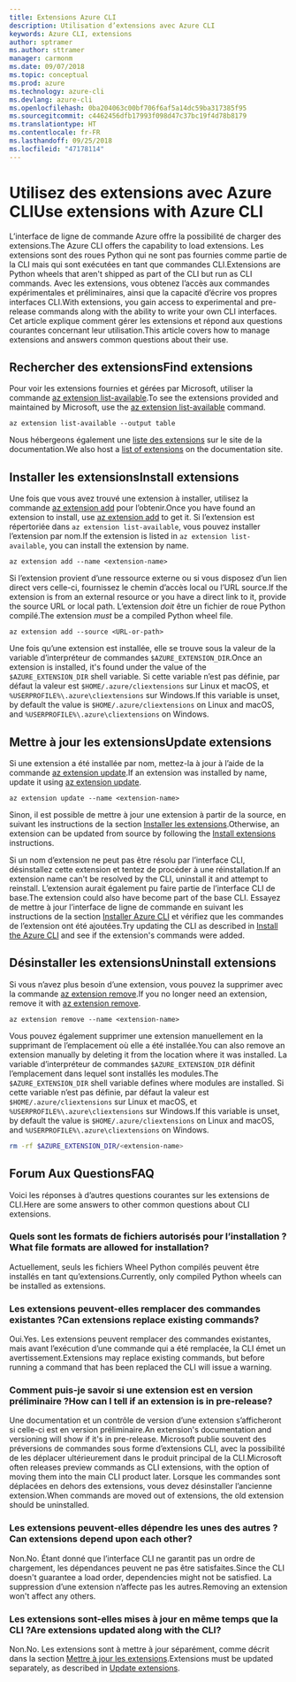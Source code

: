 ```yaml
---
title: Extensions Azure CLI
description: Utilisation d’extensions avec Azure CLI
keywords: Azure CLI, extensions
author: sptramer
ms.author: sttramer
manager: carmonm
ms.date: 09/07/2018
ms.topic: conceptual
ms.prod: azure
ms.technology: azure-cli
ms.devlang: azure-cli
ms.openlocfilehash: 0ba204063c00bf706f6af5a14dc59ba317385f95
ms.sourcegitcommit: c4462456dfb17993f098d47c37bc19f4d78b8179
ms.translationtype: HT
ms.contentlocale: fr-FR
ms.lasthandoff: 09/25/2018
ms.locfileid: "47178114"
---
```

# <a name="use-extensions-with-azure-cli"></a><span data-ttu-id="ead70-104">Utilisez des extensions avec Azure CLI</span><span class="sxs-lookup"><span data-stu-id="ead70-104">Use extensions with Azure CLI</span></span> 

<span data-ttu-id="ead70-105">L’interface de ligne de commande Azure offre la possibilité de charger des extensions.</span><span class="sxs-lookup"><span data-stu-id="ead70-105">The Azure CLI offers the capability to load extensions.</span></span> <span data-ttu-id="ead70-106">Les extensions sont des roues Python qui ne sont pas fournies comme partie de la CLI mais qui sont exécutées en tant que commandes CLI.</span><span class="sxs-lookup"><span data-stu-id="ead70-106">Extensions are Python wheels that aren't shipped as part of the CLI but run as CLI commands.</span></span>
<span data-ttu-id="ead70-107">Avec les extensions, vous obtenez l’accès aux commandes expérimentales et préliminaires, ainsi que la capacité d’écrire vos propres interfaces CLI.</span><span class="sxs-lookup"><span data-stu-id="ead70-107">With extensions, you gain access to experimental and pre-release commands along with the ability to write your own CLI interfaces.</span></span> <span data-ttu-id="ead70-108">Cet article explique comment gérer les extensions et répond aux questions courantes concernant leur utilisation.</span><span class="sxs-lookup"><span data-stu-id="ead70-108">This article covers how to manage extensions and answers common questions about their use.</span></span>

## <a name="find-extensions"></a><span data-ttu-id="ead70-109">Rechercher des extensions</span><span class="sxs-lookup"><span data-stu-id="ead70-109">Find extensions</span></span>

<span data-ttu-id="ead70-110">Pour voir les extensions fournies et gérées par Microsoft, utiliser la commande [az extension list-available](/cli/azure/extension#az-extension-list-available).</span><span class="sxs-lookup"><span data-stu-id="ead70-110">To see the extensions provided and maintained by Microsoft, use the [az extension list-available](/cli/azure/extension#az-extension-list-available) command.</span></span>

```azurecli-interactive
az extension list-available --output table
```

<span data-ttu-id="ead70-111">Nous hébergeons également une [liste des extensions](azure-cli-extensions-list.md) sur le site de la documentation.</span><span class="sxs-lookup"><span data-stu-id="ead70-111">We also host a [list of extensions](azure-cli-extensions-list.md) on the documentation site.</span></span>

## <a name="install-extensions"></a><span data-ttu-id="ead70-112">Installer les extensions</span><span class="sxs-lookup"><span data-stu-id="ead70-112">Install extensions</span></span>

<span data-ttu-id="ead70-113">Une fois que vous avez trouvé une extension à installer, utilisez la commande [az extension add](https://docs.microsoft.com/cli/azure/extension#az-extension-add) pour l’obtenir.</span><span class="sxs-lookup"><span data-stu-id="ead70-113">Once you have found an extension to install, use [az extension add](https://docs.microsoft.com/cli/azure/extension#az-extension-add) to get it.</span></span> <span data-ttu-id="ead70-114">Si l’extension est répertoriée dans `az extension list-available`, vous pouvez installer l’extension par nom.</span><span class="sxs-lookup"><span data-stu-id="ead70-114">If the extension is listed in `az extension list-available`, you can install the extension by name.</span></span>

```azurecli-interactive
az extension add --name <extension-name>
```

<span data-ttu-id="ead70-115">Si l’extension provient d’une ressource externe ou si vous disposez d’un lien direct vers celle-ci, fournissez le chemin d’accès local ou l’URL source.</span><span class="sxs-lookup"><span data-stu-id="ead70-115">If the extension is from an external resource or you have a direct link to it, provide the source URL or local path.</span></span> <span data-ttu-id="ead70-116">L’extension _doit_ être un fichier de roue Python compilé.</span><span class="sxs-lookup"><span data-stu-id="ead70-116">The extension _must_ be a compiled Python wheel file.</span></span>

```azurecli-interactive
az extension add --source <URL-or-path>
```

<span data-ttu-id="ead70-117">Une fois qu’une extension est installée, elle se trouve sous la valeur de la variable d’interpréteur de commandes `$AZURE_EXTENSION_DIR`.</span><span class="sxs-lookup"><span data-stu-id="ead70-117">Once an extension is installed, it's found under the value of the `$AZURE_EXTENSION_DIR` shell variable.</span></span> <span data-ttu-id="ead70-118">Si cette variable n’est pas définie, par défaut la valeur est `$HOME/.azure/cliextensions` sur Linux et macOS, et `%USERPROFILE%\.azure\cliextensions` sur Windows.</span><span class="sxs-lookup"><span data-stu-id="ead70-118">If this variable is unset, by default the value is `$HOME/.azure/cliextensions` on Linux and macOS, and `%USERPROFILE%\.azure\cliextensions` on Windows.</span></span>

## <a name="update-extensions"></a><span data-ttu-id="ead70-119">Mettre à jour les extensions</span><span class="sxs-lookup"><span data-stu-id="ead70-119">Update extensions</span></span>

<span data-ttu-id="ead70-120">Si une extension a été installée par nom, mettez-la à jour à l’aide de la commande [az extension update](https://docs.microsoft.com/cli/azure/extension#az-extension-update).</span><span class="sxs-lookup"><span data-stu-id="ead70-120">If an extension was installed by name, update it using [az extension update](https://docs.microsoft.com/cli/azure/extension#az-extension-update).</span></span>

```azurecli-interactive
az extension update --name <extension-name>
```

<span data-ttu-id="ead70-121">Sinon, il est possible de mettre à jour une extension à partir de la source, en suivant les instructions de la section [Installer les extensions](#install-extensions).</span><span class="sxs-lookup"><span data-stu-id="ead70-121">Otherwise, an extension can be updated from source by following the [Install extensions](#install-extensions) instructions.</span></span>

<span data-ttu-id="ead70-122">Si un nom d’extension ne peut pas être résolu par l’interface CLI, désinstallez cette extension et tentez de procéder à une réinstallation.</span><span class="sxs-lookup"><span data-stu-id="ead70-122">If an extension name can't be resolved by the CLI, uninstall it and attempt to reinstall.</span></span> <span data-ttu-id="ead70-123">L’extension aurait également pu faire partie de l’interface CLI de base.</span><span class="sxs-lookup"><span data-stu-id="ead70-123">The extension could also have become part of the base CLI.</span></span>
<span data-ttu-id="ead70-124">Essayez de mettre à jour l’interface de ligne de commande en suivant les instructions de la section [Installer Azure CLI](install-azure-cli.md) et vérifiez que les commandes de l’extension ont été ajoutées.</span><span class="sxs-lookup"><span data-stu-id="ead70-124">Try updating the CLI as described in [Install the Azure CLI](install-azure-cli.md) and see if the extension's commands were added.</span></span>

## <a name="uninstall-extensions"></a><span data-ttu-id="ead70-125">Désinstaller les extensions</span><span class="sxs-lookup"><span data-stu-id="ead70-125">Uninstall extensions</span></span>

<span data-ttu-id="ead70-126">Si vous n’avez plus besoin d’une extension, vous pouvez la supprimer avec la commande [az extension remove](https://docs.microsoft.com/cli/azure/extension#az-extension-remove).</span><span class="sxs-lookup"><span data-stu-id="ead70-126">If you no longer need an extension, remove it with [az extension remove](https://docs.microsoft.com/cli/azure/extension#az-extension-remove).</span></span>

```azurecli-interactive
az extension remove --name <extension-name>
```

<span data-ttu-id="ead70-127">Vous pouvez également supprimer une extension manuellement en la supprimant de l’emplacement où elle a été installée.</span><span class="sxs-lookup"><span data-stu-id="ead70-127">You can also remove an extension manually by deleting it from the location where it was installed.</span></span> <span data-ttu-id="ead70-128">La variable d’interpréteur de commandes `$AZURE_EXTENSION_DIR` définit l’emplacement dans lequel sont installés les modules.</span><span class="sxs-lookup"><span data-stu-id="ead70-128">The `$AZURE_EXTENSION_DIR` shell variable defines where modules are installed.</span></span>
<span data-ttu-id="ead70-129">Si cette variable n’est pas définie, par défaut la valeur est `$HOME/.azure/cliextensions` sur Linux et macOS, et `%USERPROFILE%\.azure\cliextensions` sur Windows.</span><span class="sxs-lookup"><span data-stu-id="ead70-129">If this variable is unset, by default the value is `$HOME/.azure/cliextensions` on Linux and macOS, and `%USERPROFILE%\.azure\cliextensions` on Windows.</span></span>

```bash
rm -rf $AZURE_EXTENSION_DIR/<extension-name>
```

## <a name="faq"></a><span data-ttu-id="ead70-130">Forum Aux Questions</span><span class="sxs-lookup"><span data-stu-id="ead70-130">FAQ</span></span>

<span data-ttu-id="ead70-131">Voici les réponses à d’autres questions courantes sur les extensions de CLI.</span><span class="sxs-lookup"><span data-stu-id="ead70-131">Here are some answers to other common questions about CLI extensions.</span></span>

### <a name="what-file-formats-are-allowed-for-installation"></a><span data-ttu-id="ead70-132">Quels sont les formats de fichiers autorisés pour l’installation ?</span><span class="sxs-lookup"><span data-stu-id="ead70-132">What file formats are allowed for installation?</span></span>

<span data-ttu-id="ead70-133">Actuellement, seuls les fichiers Wheel Python compilés peuvent être installés en tant qu’extensions.</span><span class="sxs-lookup"><span data-stu-id="ead70-133">Currently, only compiled Python wheels can be installed as extensions.</span></span>

### <a name="can-extensions-replace-existing-commands"></a><span data-ttu-id="ead70-134">Les extensions peuvent-elles remplacer des commandes existantes ?</span><span class="sxs-lookup"><span data-stu-id="ead70-134">Can extensions replace existing commands?</span></span>

<span data-ttu-id="ead70-135">Oui.</span><span class="sxs-lookup"><span data-stu-id="ead70-135">Yes.</span></span> <span data-ttu-id="ead70-136">Les extensions peuvent remplacer des commandes existantes, mais avant l’exécution d’une commande qui a été remplacée, la CLI émet un avertissement.</span><span class="sxs-lookup"><span data-stu-id="ead70-136">Extensions may replace existing commands, but before running a command that has been replaced the CLI will issue a warning.</span></span>

### <a name="how-can-i-tell-if-an-extension-is-in-pre-release"></a><span data-ttu-id="ead70-137">Comment puis-je savoir si une extension est en version préliminaire ?</span><span class="sxs-lookup"><span data-stu-id="ead70-137">How can I tell if an extension is in pre-release?</span></span>

<span data-ttu-id="ead70-138">Une documentation et un contrôle de version d’une extension s’afficheront si celle-ci est en version préliminaire.</span><span class="sxs-lookup"><span data-stu-id="ead70-138">An extension's documentation and versioning will show if it's in pre-release.</span></span> <span data-ttu-id="ead70-139">Microsoft publie souvent des préversions de commandes sous forme d’extensions CLI, avec la possibilité de les déplacer ultérieurement dans le produit principal de la CLI.</span><span class="sxs-lookup"><span data-stu-id="ead70-139">Microsoft often releases preview commands as CLI extensions, with the option of moving them into the main CLI product later.</span></span> <span data-ttu-id="ead70-140">Lorsque les commandes sont déplacées en dehors des extensions, vous devez désinstaller l’ancienne extension.</span><span class="sxs-lookup"><span data-stu-id="ead70-140">When commands are moved out of extensions, the old extension should be uninstalled.</span></span> 

### <a name="can-extensions-depend-upon-each-other"></a><span data-ttu-id="ead70-141">Les extensions peuvent-elles dépendre les unes des autres ?</span><span class="sxs-lookup"><span data-stu-id="ead70-141">Can extensions depend upon each other?</span></span>

<span data-ttu-id="ead70-142">Non.</span><span class="sxs-lookup"><span data-stu-id="ead70-142">No.</span></span> <span data-ttu-id="ead70-143">Étant donné que l’interface CLI ne garantit pas un ordre de chargement, les dépendances peuvent ne pas être satisfaites.</span><span class="sxs-lookup"><span data-stu-id="ead70-143">Since the CLI doesn't guarantee a load order, dependencies might not be satisfied.</span></span> <span data-ttu-id="ead70-144">La suppression d’une extension n’affecte pas les autres.</span><span class="sxs-lookup"><span data-stu-id="ead70-144">Removing an extension won't affect any others.</span></span>

### <a name="are-extensions-updated-along-with-the-cli"></a><span data-ttu-id="ead70-145">Les extensions sont-elles mises à jour en même temps que la CLI ?</span><span class="sxs-lookup"><span data-stu-id="ead70-145">Are extensions updated along with the CLI?</span></span>

<span data-ttu-id="ead70-146">Non.</span><span class="sxs-lookup"><span data-stu-id="ead70-146">No.</span></span> <span data-ttu-id="ead70-147">Les extensions sont à mettre à jour séparément, comme décrit dans la section [Mettre à jour les extensions](#update-extensions).</span><span class="sxs-lookup"><span data-stu-id="ead70-147">Extensions must be updated separately, as described in [Update extensions](#update-extensions).</span></span>
